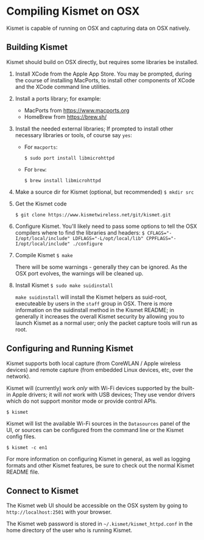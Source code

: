 # Compiling Kismet on OSX

Kismet is capable of running on OSX and capturing data on OSX natively.

## Building Kismet

Kismet should build on OSX directly, but requires some libraries be installed.

1. Install XCode from the Apple App Store.  You may be prompted, during the course of installing MacPorts, to install other components of XCode and the XCode command line utilities. 

2. Install a ports library; for example:

   * MacPorts from https://www.macports.org
   * HomeBrew from https://brew.sh/

3. Install the needed external libraries; If prompted to install other necessary libraries or tools, of course say `yes`:

   * For `macports`:

     `$ sudo port install libmicrohttpd`

   * For `brew`:

     `$ brew install libmicrohttpd`

4. Make a source dir for Kismet (optional, but recommended)
   `$ mkdir src`

5. Get the Kismet code

   `$ git clone https://www.kismetwireless.net/git/kismet.git`

6. Configure Kismet.  You'll likely need to pass some options to tell the OSX compilers where to find the libraries and headers:
   `$ CFLAGS="-I/opt/local/include" LDFLAGS="-L/opt/local/lib" CPPFLAGS="-I/opt/local/include" ./configure`

7. Compile Kismet
   `$ make`

   There will be some warnings - generally they can be ignored.  As the OSX port evolves, the warnings will be cleaned up.

8. Install Kismet
   `$ sudo make suidinstall`

   `make suidinstall` will install the Kismet helpers as suid-root, executeable by users in the `staff` group in OSX.  There is more information on the suidinstall method in the Kismet README; in generally it increases the overall Kismet security by allowing you to launch Kismet as a normal user; only the packet capture tools will run as root.

## Configuring and Running Kismet

Kismet supports both local capture (from CoreWLAN / Apple wireless devices) and remote capture (from embedded Linux devices, etc, over the network).

Kismet will (currently) work *only* with Wi-Fi devices supported by the built-in Apple drivers; it will *not* work with USB devices; They use vendor drivers which do not support monitor mode or provide control APIs.

`$ kismet`

Kismet will list the available Wi-Fi sources in the `Datasources` panel of the UI, or sources can be configured from the command line or the Kismet config files.

`$ kismet -c en1`

For more information on configuring Kismet in general, as well as logging formats and other Kismet features, be sure to check out the normal Kismet README file.

## Connect to Kismet

The Kismet web UI should be accessible on the OSX system by going to `http://localhost:2501` with your browser.

The Kismet web password is stored in `~/.kismet/kismet_httpd.conf` in the home directory of the user who is running Kismet.
